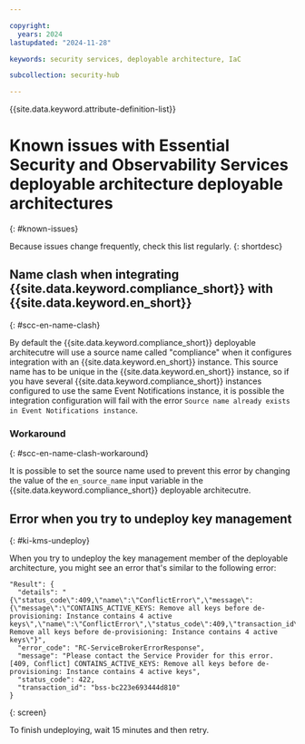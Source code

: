 ```yaml
---

copyright:
  years: 2024
lastupdated: "2024-11-28"

keywords: security services, deployable architecture, IaC

subcollection: security-hub

---
```


{{site.data.keyword.attribute-definition-list}}

# Known issues with Essential Security and Observability Services deployable architecture deployable architectures
{: #known-issues}

Because issues change frequently, check this list regularly.
{: shortdesc}

## Name clash when integrating {{site.data.keyword.compliance_short}} with {{site.data.keyword.en_short}}
{: #scc-en-name-clash}

By default the {{site.data.keyword.compliance_short}} deployable architecutre will use a source name called "compliance" when it configures integration with an {{site.data.keyword.en_short}} instance. This source name has to be unique in the {{site.data.keyword.en_short}} instance, so if you have several {{site.data.keyword.compliance_short}} instances configured to use the same Event Notifications instance, it is possible the integration configuration will fail with the error `Source name already exists in Event Notifications instance`.

### Workaround
{: #scc-en-name-clash-workaround}

It is possible to set the source name used to prevent this error by changing the value of the `en_source_name` input variable in the {{site.data.keyword.compliance_short}} deployable architecutre.

## Error when you try to undeploy key management
{: #ki-kms-undeploy}

When you try to undeploy the key management member of the deployable architecture, you might see an error that's similar to the following error:

```hcl
"Result": {
  "details": "{\"status_code\":409,\"name\":\"ConflictError\",\"message\":{\"message\":\"CONTAINS_ACTIVE_KEYS: Remove all keys before de-provisioning: Instance contains 4 active keys\",\"name\":\"ConflictError\",\"status_code\":409,\"transaction_id\":\"\"},\"description\":\"CONTAINS_ACTIVE_KEYS: Remove all keys before de-provisioning: Instance contains 4 active keys\"}",
  "error_code": "RC-ServiceBrokerErrorResponse",
  "message": "Please contact the Service Provider for this error. [409, Conflict] CONTAINS_ACTIVE_KEYS: Remove all keys before de-provisioning: Instance contains 4 active keys",
  "status_code": 422,
  "transaction_id": "bss-bc223e693444d810"
}
```
{: screen}

To finish undeploying, wait 15 minutes and then retry.
